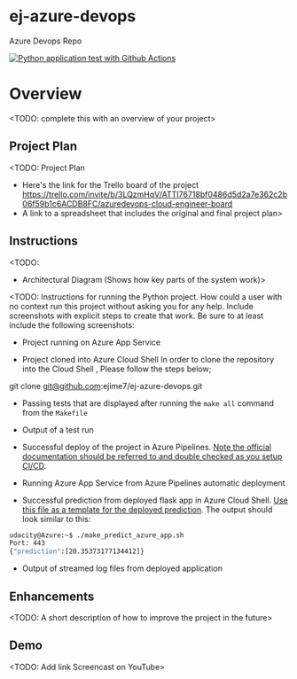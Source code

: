 # ej-azure-devops
Azure Devops Repo


[![Python application test with Github Actions](https://github.com/ejime7/ej-azure-devops/actions/workflows/pythonapp.yml/badge.svg)](https://github.com/ejime7/ej-azure-devops/actions/workflows/pythonapp.yml)

# Overview

<TODO: complete this with an overview of your project>

## Project Plan
<TODO: Project Plan

* Here's the link for the Trello board of the project
 https://trello.com/invite/b/3LQzmHqV/ATTI76718bf0486d5d2a7e362c2b06f59b1c6ACDB8FC/azuredevops-cloud-engineer-board
* A link to a spreadsheet that includes the original and final project plan>

## Instructions

<TODO:  
* Architectural Diagram (Shows how key parts of the system work)>

<TODO:  Instructions for running the Python project.  How could a user with no context run this project without asking you for any help.  Include screenshots with explicit steps to create that work. Be sure to at least include the following screenshots:

* Project running on Azure App Service

* Project cloned into Azure Cloud Shell
 In order to clone the repository into the Cloud Shell , Please follow the steps below;
 
 git clone git@github.com:ejime7/ej-azure-devops.git
 
 


* Passing tests that are displayed after running the `make all` command from the `Makefile`

* Output of a test run

* Successful deploy of the project in Azure Pipelines.  [Note the official documentation should be referred to and double checked as you setup CI/CD](https://docs.microsoft.com/en-us/azure/devops/pipelines/ecosystems/python-webapp?view=azure-devops).

* Running Azure App Service from Azure Pipelines automatic deployment

* Successful prediction from deployed flask app in Azure Cloud Shell.  [Use this file as a template for the deployed prediction](https://github.com/udacity/nd082-Azure-Cloud-DevOps-Starter-Code/blob/master/C2-AgileDevelopmentwithAzure/project/starter_files/flask-sklearn/make_predict_azure_app.sh).
The output should look similar to this:

```bash
udacity@Azure:~$ ./make_predict_azure_app.sh
Port: 443
{"prediction":[20.35373177134412]}
```

* Output of streamed log files from deployed application

> 

## Enhancements

<TODO: A short description of how to improve the project in the future>

## Demo 

<TODO: Add link Screencast on YouTube>


